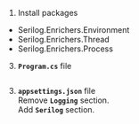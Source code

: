 1. Install packages
* Serilog.Enrichers.Environment
* Serilog.Enrichers.Thread
* Serilog.Enrichers.Process
3. **`Program.cs`** file
```caharp
```
3. **`appsettings.json`** file  
Remove **`Logging`** section.  
Add **`Serilog`** section.
```json
```
